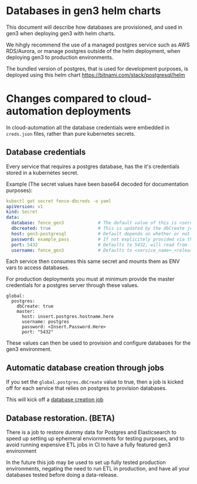 # Databases in gen3 helm charts
This document will describe how databases are provisioned, and used in gen3 when deploying gen3 with helm charts. 

We hihgly recommend the use of a managed postgres service such as AWS RDS/Aurora, or manage postgres outside of the helm deployment, when deploying gen3 to production environments. 

The bundled version of postgres, that is used for development purposes, is deployed using this helm chart https://bitnami.com/stack/postgresql/helm

# Changes compared to cloud-automation deployments

In cloud-automation all the database credentials were embedded in `creds.json` files, rather than pure kubernetes secrets. 

<!-- Add in info about how it was done in cloud-automation, where the user would from the  adminvm run a set of bash script to set up and configure databases.  -->
<!-- Credentials used to live in g3auto folder, and a `gen3 kube-setup-secrets` would update json files that were consumed by the microservices.  -->

<!-- With helm we are first generating kubernetes secrets for database connections for each microservice. These can either be auto-generated, or populated via Values.yaml overrides. 

Tell that each service that require databases gets it's own kubernetes secret. 

Go in a little detail about the dbCreate job: 
  - Connects to the master postgres host, with the master user. 
  - Sets up user according to the kubernetes secrets
  - Sets up database that is used by the service. 
  - sets "dbCreated" to true, signaling to the service that it can now start up. Services will be in `pending` state until this secret is populated, as this is required for a service to start. 

  If a user and database already exist, populate the values.yaml with the credentials for the user/database and set dbCreate to false. 


 -->
## Database credentials

Every service that requires a postgres database, has the it's credentials stored in a kubernetes secret. 


Example (The secret values have been base64 decoded for documentation purposes): 

```yaml
kubectl get secret fence-dbcreds -o yaml
apiVersion: v1
kind: Secret
data:
  database: fence_gen3             # The default value of this is <service_name>_<release_name>
  dbcreated: true                  # This is updated by the dbCreate job, when a database is created, and configured. 
  host: gen3-postgresql            # Default depends on whether or not `global.dev` is true or false. If it's true this will default to <release_name>-postgresql. If this is a production deployment, it will look for either `global.postgres.master.host` or `postgres.host` in the Values.yaml
  password: example_pass           # If not explicitely provided via the values, this is auto-generated.   
  port: 5432                       # Defaults to 5432, will read from `global.postgres.master.port` or `postgres.port` for ovverrides.
  username: fence_gen3             # Defaults to <service_name>_<release_name>. Will look for overrides in `postgres.username`.
```

Each service then consumes this same secret and mounts them as ENV vars to access databases. 

For production deployments you must at minimum provide the master credentials for a postgres server through these values. 

```
global:
  postgres:
    dbCreate: true
    master:
      host: insert.postgres.hostname.here
      username: postgres
      password: <Insert.Password.Here>
      port: "5432"

```

These values can then be used to provision and configure databases for the gen3 environment.

## Automatic database creation through jobs


If you set the `global.postgres.dbCreate` value to true, then a job is kicked off for each service that relies on postgres to provision databases. 

This will kick off a [database creation job](../helm/common/templates/_db_setup_job.tpl)





## Database restoration. (BETA)
There is a job to restore dummy data for Postgres and Elasticsearch to speed up setting up ephemeral enviornments for testing purposes, and to avoid running expensive ETL jobs in CI to have a fully featured gen3 environment

In the future this job may be used to set up fully tested production environments, negating the need to run ETL in production, and have all your databases tested before doing a data-release.


